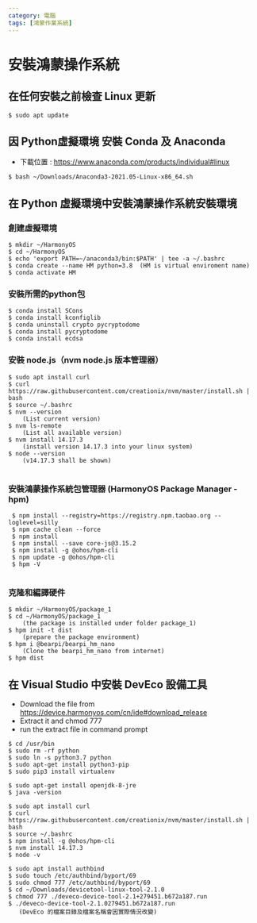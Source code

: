 ```yaml
---
category: 電腦
tags: [鴻蒙作業系統]
---
```



# 安裝鴻蒙操作系統

## 在任何安裝之前檢查 **Linux** 更新

```
$ sudo apt update
```

## 因 **Python虛擬環境** 安裝 **Conda** 及 **Anaconda**


- 下載位置 : https://www.anaconda.com/products/individual#linux

```
$ bash ~/Downloads/Anaconda3-2021.05-Linux-x86_64.sh
```

## 在 **Python** 虛擬環境中安裝鴻蒙操作系統安裝環境


### 創建虛擬環境
```
$ mkdir ~/HarmonyOS
$ cd ~/HarmonyOS
$ echo 'export PATH=~/anaconda3/bin:$PATH' | tee -a ~/.bashrc
$ conda create --name HM python=3.8  (HM is virtual enviroment name)
$ conda activate HM	

```

### 安裝所需的python包
```
$ conda install SCons
$ conda install kconfiglib
$ conda uninstall crypto pycryptodome
$ conda install pycryptodome
$ conda install ecdsa

```

### 安裝 **node.js**（nvm node.js 版本管理器）
```
$ sudo apt install curl
$ curl https://raw.githubusercontent.com/creationix/nvm/master/install.sh | bash
$ source ~/.bashrc
$ nvm --version 
	(List current version)
$ nvm ls-remote 
	(List all available version)
$ nvm install 14.17.3 
	(install version 14.17.3 into your linux system)
$ node --version 
	(v14.17.3 shall be shown)
	
```

### 安裝鴻蒙操作系統包管理器 (HarmonyOS Package Manager - hpm)
```
 $ npm install --registry=https://registry.npm.taobao.org --loglevel=silly
 $ npm cache clean --force
 $ npm install
 $ npm install --save core-js@3.15.2
 $ npm install -g @ohos/hpm-cli
 $ npm update -g @ohos/hpm-cli
 $ hpm -V
 
```
### 克隆和編譯硬件
```
$ mkdir ~/HarmonyOS/package_1	        
$ cd ~/HarmonyOS/package_1	        
	(the package is installed under folder package_1)
$ hpm init -t dist					
	(prepare the package environment)
$ hpm i @bearpi/bearpi_hm_nano		
	(Clone the bearpi_hm_nano from internet)
$ hpm dist

```
## 在 **Visual Studio** 中安裝 **DevEco** 設備工具

- Download the file from https://device.harmonyos.com/cn/ide#download_release
- Extract it and chmod 777
- run the extract file in command prompt

```
$ cd /usr/bin
$ sudo rm -rf python
$ sudo ln -s python3.7 python
$ sudo apt-get install python3-pip
$ sudo pip3 install virtualenv

$ sudo apt-get install openjdk-8-jre
$ java -version

$ sudo apt install curl
$ curl https://raw.githubusercontent.com/creationix/nvm/master/install.sh | bash
$ source ~/.bashrc
$ npm install -g @ohos/hpm-cli
$ nvm install 14.17.3 
$ node -v

$ sudo apt install authbind
$ sudo touch /etc/authbind/byport/69
$ sudo chmod 777 /etc/authbind/byport/69
$ cd ~/Downloads/devicetool-linux-tool-2.1.0
$ chmod 777 ./deveco-device-tool-2.1+279451.b672a187.run
$ ./deveco-device-tool-2.1.0279451.b672a187.run
   (DevEco 的檔案目錄及檔案名稱會因實際情況改變)
   
```
